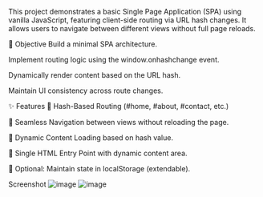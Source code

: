 This project demonstrates a basic Single Page Application (SPA) using vanilla JavaScript, featuring client-side routing via URL hash changes. It allows users to navigate between different views without full page reloads.

🎯 Objective
Build a minimal SPA architecture.

Implement routing logic using the window.onhashchange event.

Dynamically render content based on the URL hash.

Maintain UI consistency across route changes.

✨ Features
📌 Hash-Based Routing (#home, #about, #contact, etc.)

🔁 Seamless Navigation between views without reloading the page.

🔄 Dynamic Content Loading based on hash value.

🧱 Single HTML Entry Point with dynamic content area.

💾 Optional: Maintain state in localStorage (extendable).


Screenshot
![image](https://github.com/user-attachments/assets/56570676-0e5a-4dd8-981d-74bc82d8e4eb)
![image](https://github.com/user-attachments/assets/b58eede9-4ebb-47d9-91f4-18be98730648)

